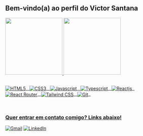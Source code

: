 ## Bem-vindo(a) ao perfil do Victor Santana

 <div>
  
   <a href="https://github.com/Santana-Victor">
   <img height="180em"
    src="https://github-readme-stats.vercel.app/api?username=Santana-Victor&show_icons=true&theme=tokyonight&include_all_commits=true&count_private=true"/>
   <img height="180em" src="https://github-readme-stats.vercel.app/api/top-langs/?username=Santana-Victor&layout=compact&langs_count=6&theme=tokyonight"/>

</div>

<div style="display: inline_block"><br>
  
  <img align="center" alt="HTML5" src="https://img.shields.io/badge/html5-%23E34F26.svg?style=for-the-badge&logo=html5&logoColor=white">&nbsp;&nbsp;
  <img align="center" alt="CSS3" src="https://img.shields.io/badge/css3-%231572B6.svg?style=for-the-badge&logo=css3&logoColor=white">&nbsp;&nbsp;
  <img align="center" alt="Javascript" src="https://img.shields.io/badge/javascript-%23323330.svg?style=for-the-badge&logo=javascript&logoColor=%23F7DF1E">&nbsp;&nbsp;
  <img align="center" alt="Typescript" src="https://img.shields.io/badge/typescript-%23007ACC.svg?style=for-the-badge&logo=typescript&logoColor=white">&nbsp;&nbsp;
  <img align="center" alt="Reactjs" src="https://img.shields.io/badge/react-%2320232a.svg?style=for-the-badge&logo=react&logoColor=%2361DAFB">&nbsp;&nbsp;
  <img align="center" alt="React Router" src="https://img.shields.io/badge/React_Router-CA4245?style=for-the-badge&logo=react-router&logoColor=white">&nbsp;&nbsp;
  <img align="center" alt="Tailwind CSS" src="https://img.shields.io/badge/tailwindcss-%2338B2AC.svg?style=for-the-badge&logo=tailwind-css&logoColor=white">&nbsp;&nbsp;
  <img align="center" alt="Git" src="https://img.shields.io/badge/Git-000?style=for-the-badge&logo=git&logoColor=E94D5F">&nbsp;&nbsp;
  
</div>
 
 <br>
 
  ### Quer entrar em contato comigo? Links abaixo!
 
<div>

 [![Gmail](https://img.shields.io/badge/Gmail-D14836?style=for-the-badge&logo=gmail&logoColor=white)](mailto:santanavictor592@gmail.com)
 [![LinkedIn](https://img.shields.io/badge/-LinkedIn-000?style=for-the-badge&logo=linkedin&logoColor=30A3DC)](https://www.linkedin.com/in/victor-santana-9821a0236/)
  
</div>
